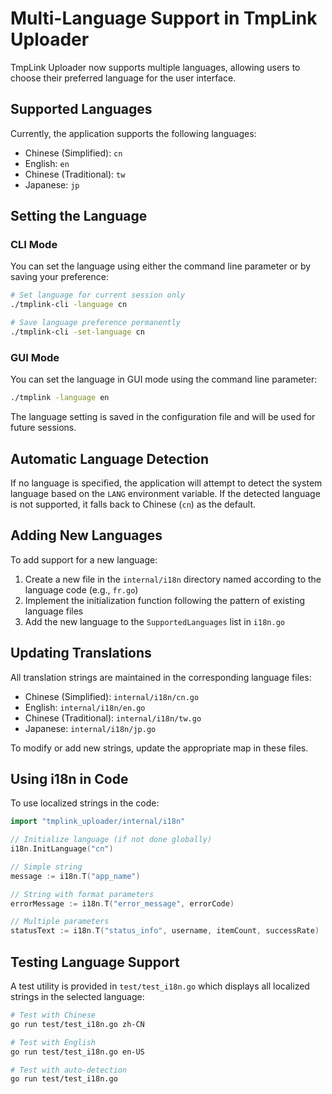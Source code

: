 # Multi-Language Support in TmpLink Uploader

TmpLink Uploader now supports multiple languages, allowing users to choose their preferred language for the user interface.

## Supported Languages

Currently, the application supports the following languages:

- Chinese (Simplified): `cn`
- English: `en`
- Chinese (Traditional): `tw`
- Japanese: `jp`

## Setting the Language

### CLI Mode

You can set the language using either the command line parameter or by saving your preference:

```bash
# Set language for current session only
./tmplink-cli -language cn

# Save language preference permanently
./tmplink-cli -set-language cn
```

### GUI Mode

You can set the language in GUI mode using the command line parameter:

```bash
./tmplink -language en
```

The language setting is saved in the configuration file and will be used for future sessions.

## Automatic Language Detection

If no language is specified, the application will attempt to detect the system language based on the `LANG` environment variable. If the detected language is not supported, it falls back to Chinese (`cn`) as the default.

## Adding New Languages

To add support for a new language:

1. Create a new file in the `internal/i18n` directory named according to the language code (e.g., `fr.go`)
2. Implement the initialization function following the pattern of existing language files
3. Add the new language to the `SupportedLanguages` list in `i18n.go`

## Updating Translations

All translation strings are maintained in the corresponding language files:

- Chinese (Simplified): `internal/i18n/cn.go`
- English: `internal/i18n/en.go`
- Chinese (Traditional): `internal/i18n/tw.go`
- Japanese: `internal/i18n/jp.go`

To modify or add new strings, update the appropriate map in these files.

## Using i18n in Code

To use localized strings in the code:

```go
import "tmplink_uploader/internal/i18n"

// Initialize language (if not done globally)
i18n.InitLanguage("cn")

// Simple string
message := i18n.T("app_name")

// String with format parameters
errorMessage := i18n.T("error_message", errorCode)

// Multiple parameters
statusText := i18n.T("status_info", username, itemCount, successRate)
```

## Testing Language Support

A test utility is provided in `test/test_i18n.go` which displays all localized strings in the selected language:

```bash
# Test with Chinese
go run test/test_i18n.go zh-CN

# Test with English
go run test/test_i18n.go en-US

# Test with auto-detection
go run test/test_i18n.go
```